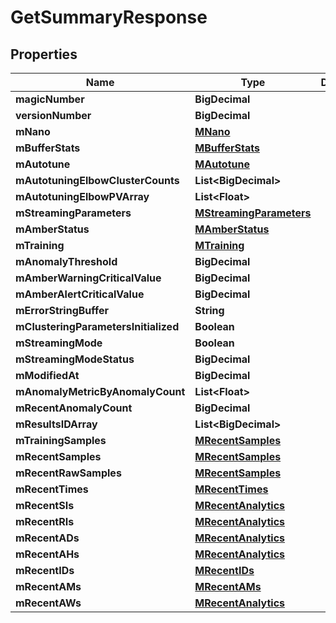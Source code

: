 

# GetSummaryResponse


## Properties

| Name | Type | Description | Notes |
|------------ | ------------- | ------------- | -------------|
|**magicNumber** | **BigDecimal** |  |  [optional] |
|**versionNumber** | **BigDecimal** |  |  [optional] |
|**mNano** | [**MNano**](MNano.md) |  |  |
|**mBufferStats** | [**MBufferStats**](MBufferStats.md) |  |  [optional] |
|**mAutotune** | [**MAutotune**](MAutotune.md) |  |  |
|**mAutotuningElbowClusterCounts** | **List&lt;BigDecimal&gt;** |  |  |
|**mAutotuningElbowPVArray** | **List&lt;Float&gt;** |  |  |
|**mStreamingParameters** | [**MStreamingParameters**](MStreamingParameters.md) |  |  |
|**mAmberStatus** | [**MAmberStatus**](MAmberStatus.md) |  |  |
|**mTraining** | [**MTraining**](MTraining.md) |  |  |
|**mAnomalyThreshold** | **BigDecimal** |  |  |
|**mAmberWarningCriticalValue** | **BigDecimal** |  |  |
|**mAmberAlertCriticalValue** | **BigDecimal** |  |  |
|**mErrorStringBuffer** | **String** |  |  [optional] |
|**mClusteringParametersInitialized** | **Boolean** |  |  [optional] |
|**mStreamingMode** | **Boolean** |  |  [optional] |
|**mStreamingModeStatus** | **BigDecimal** |  |  [optional] |
|**mModifiedAt** | **BigDecimal** |  |  [optional] |
|**mAnomalyMetricByAnomalyCount** | **List&lt;Float&gt;** |  |  [optional] |
|**mRecentAnomalyCount** | **BigDecimal** |  |  [optional] |
|**mResultsIDArray** | **List&lt;BigDecimal&gt;** |  |  [optional] |
|**mTrainingSamples** | [**MRecentSamples**](MRecentSamples.md) |  |  [optional] |
|**mRecentSamples** | [**MRecentSamples**](MRecentSamples.md) |  |  |
|**mRecentRawSamples** | [**MRecentSamples**](MRecentSamples.md) |  |  |
|**mRecentTimes** | [**MRecentTimes**](MRecentTimes.md) |  |  |
|**mRecentSIs** | [**MRecentAnalytics**](MRecentAnalytics.md) |  |  |
|**mRecentRIs** | [**MRecentAnalytics**](MRecentAnalytics.md) |  |  |
|**mRecentADs** | [**MRecentAnalytics**](MRecentAnalytics.md) |  |  |
|**mRecentAHs** | [**MRecentAnalytics**](MRecentAnalytics.md) |  |  |
|**mRecentIDs** | [**MRecentIDs**](MRecentIDs.md) |  |  [optional] |
|**mRecentAMs** | [**MRecentAMs**](MRecentAMs.md) |  |  [optional] |
|**mRecentAWs** | [**MRecentAnalytics**](MRecentAnalytics.md) |  |  |



